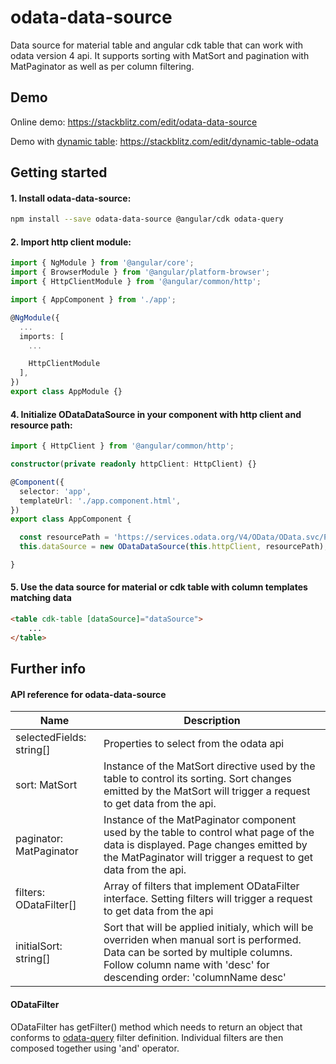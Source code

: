 # odata-data-source

Data source for material table and angular cdk table that can work with odata version 4 api. It supports sorting with MatSort and pagination with MatPaginator as well as per column filtering.

## Demo

Online demo: https://stackblitz.com/edit/odata-data-source

Demo with [dynamic table](https://www.npmjs.com/package/material-dynamic-table): https://stackblitz.com/edit/dynamic-table-odata

## Getting started

#### 1. Install odata-data-source:

```bash
npm install --save odata-data-source @angular/cdk odata-query
```

#### 2. Import http client module:

```ts
import { NgModule } from '@angular/core';
import { BrowserModule } from '@angular/platform-browser';
import { HttpClientModule } from '@angular/common/http';

import { AppComponent } from './app';

@NgModule({
  ...
  imports: [
    ...

    HttpClientModule
  ],
})
export class AppModule {}
```

#### 4. Initialize ODataDataSource in your component with http client and resource path:

```ts
import { HttpClient } from '@angular/common/http';

constructor(private readonly httpClient: HttpClient) {}

@Component({
  selector: 'app',
  templateUrl: './app.component.html',
})
export class AppComponent {

  const resourcePath = 'https://services.odata.org/V4/OData/OData.svc/Products';
  this.dataSource = new ODataDataSource(this.httpClient, resourcePath);

}
```

#### 5. Use the data source for material or cdk table with column templates matching data

```html
<table cdk-table [dataSource]="dataSource">
    ...
</table>
```

## Further info

#### API reference for odata-data-source

| Name         | Description                                                                                          |
|--------------|------------------------------------------------------------------------------------------------------|
| selectedFields: string[]  | Properties to select from the odata api                                                 |
| sort: MatSort             | Instance of the MatSort directive used by the table to control its sorting. Sort changes emitted by the MatSort will trigger a request to get data from the api.                                               |
| paginator: MatPaginator   | Instance of the MatPaginator component used by the table to control what page of the data is displayed. Page changes emitted by the MatPaginator will trigger a request to get data from the api.          |
| filters: ODataFilter[]    | Array of filters that implement ODataFilter interface. Setting filters will trigger a request to get data from the api                                                                                      |
| initialSort: string[]     | Sort that will be applied initialy, which will be overriden when manual sort is performed. Data can be sorted by multiple columns. Follow column name with 'desc' for descending order: 'columnName desc'                           |


#### ODataFilter

ODataFilter has getFilter() method which needs to return an object that conforms to [odata-query](https://www.npmjs.com/package/odata-query#filtering) filter definition. Individual filters are then composed together using 'and' operator.